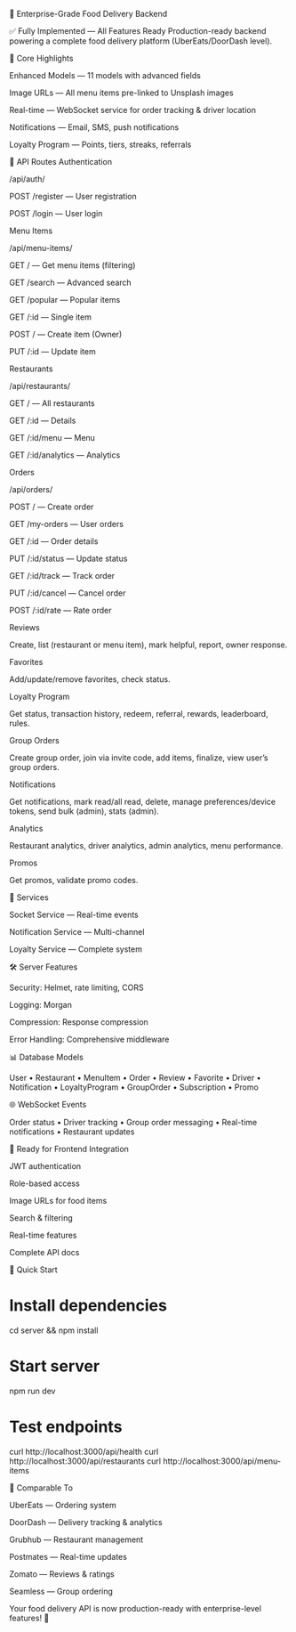 🍔 Enterprise-Grade Food Delivery Backend

✅ Fully Implemented — All Features Ready
Production-ready backend powering a complete food delivery platform (UberEats/DoorDash level).

🎯 Core Highlights

Enhanced Models — 11 models with advanced fields

Image URLs — All menu items pre-linked to Unsplash images

Real-time — WebSocket service for order tracking & driver location

Notifications — Email, SMS, push notifications

Loyalty Program — Points, tiers, streaks, referrals

🚀 API Routes
Authentication

/api/auth/

POST /register — User registration

POST /login — User login

Menu Items

/api/menu-items/

GET / — Get menu items (filtering)

GET /search — Advanced search

GET /popular — Popular items

GET /:id — Single item

POST / — Create item (Owner)

PUT /:id — Update item

Restaurants

/api/restaurants/

GET / — All restaurants

GET /:id — Details

GET /:id/menu — Menu

GET /:id/analytics — Analytics

Orders

/api/orders/

POST / — Create order

GET /my-orders — User orders

GET /:id — Order details

PUT /:id/status — Update status

GET /:id/track — Track order

PUT /:id/cancel — Cancel order

POST /:id/rate — Rate order

Reviews

Create, list (restaurant or menu item), mark helpful, report, owner response.

Favorites

Add/update/remove favorites, check status.

Loyalty Program

Get status, transaction history, redeem, referral, rewards, leaderboard, rules.

Group Orders

Create group order, join via invite code, add items, finalize, view user’s group orders.

Notifications

Get notifications, mark read/all read, delete, manage preferences/device tokens, send bulk (admin), stats (admin).

Analytics

Restaurant analytics, driver analytics, admin analytics, menu performance.

Promos

Get promos, validate promo codes.

🔧 Services

Socket Service — Real-time events

Notification Service — Multi-channel

Loyalty Service — Complete system

🛠 Server Features

Security: Helmet, rate limiting, CORS

Logging: Morgan

Compression: Response compression

Error Handling: Comprehensive middleware

📊 Database Models

User • Restaurant • MenuItem • Order • Review • Favorite • Driver • Notification • LoyaltyProgram • GroupOrder • Subscription • Promo

🌐 WebSocket Events

Order status • Driver tracking • Group order messaging • Real-time notifications • Restaurant updates

📱 Ready for Frontend Integration

JWT authentication

Role-based access

Image URLs for food items

Search & filtering

Real-time features

Complete API docs

🧪 Quick Start
# Install dependencies
cd server && npm install

# Start server
npm run dev

# Test endpoints
curl http://localhost:3000/api/health
curl http://localhost:3000/api/restaurants
curl http://localhost:3000/api/menu-items

🎉 Comparable To

UberEats — Ordering system

DoorDash — Delivery tracking & analytics

Grubhub — Restaurant management

Postmates — Real-time updates

Zomato — Reviews & ratings

Seamless — Group ordering

Your food delivery API is now production-ready with enterprise-level features! 🚀
